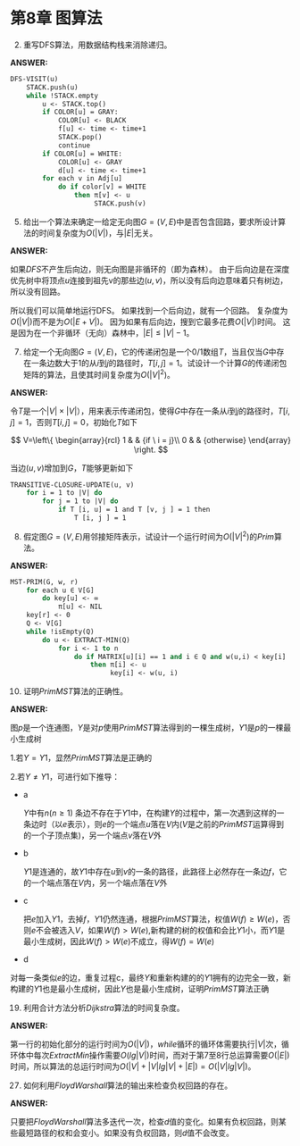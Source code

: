 # 第8章 图算法

2. 重写DFS算法，用数据结构栈来消除递归。

**ANSWER:**

~~~ vb
DFS-VISIT(u)
    STACK.push(u)
    while !STACK.empty
        u <- STACK.top()
        if COLOR[u] = GRAY:
            COLOR[u] <- BLACK
            f[u] <- time <- time+1
            STACK.pop()
            continue
        if COLOR[u] = WHITE:
            COLOR[u] <- GRAY
            d[u] <- time <- time+1
        for each v in Adj[u]
            do if color[v] = WHITE
                then π[v] <- u
                     STACK.push(v)
~~~
5. 给出一个算法来确定一给定无向图$G=(V, E)$中是否包含回路，要求所设计算法的时间复杂度为$O(| V |)$，与$| E |$无关。

**ANSWER:**

如果$DFS$不产生后向边，则无向图是非循环的（即为森林）。 由于后向边是在深度优先树中将顶点$u$连接到祖先v的那些边$(u, v)$，所以没有后向边意味着只有树边，所以没有回路。

所以我们可以简单地运行DFS。 如果找到一个后向边，就有一个回路。 复杂度为$O(| V |)$而不是为$O(| E + V |)$。 因为如果有后向边，搜到它最多花费$O(| V |)$时间。 这是因为在一个非循环（无向）森林中，$| E | \leq | V | - 1$。

7. 给定一个无向图$G=(V, E)$，它的传递闭包是一个$0/1$数组$T$，当且仅当$G$中存在一条边数大于$1$的从$i$到$j$的路径时，$T[i, j]=1$。试设计一个计算$G$的传递闭包矩阵的算法，且使其时间复杂度为$O(| V |^2)$。

**ANSWER:**

令$T$是一个$| V | \times | V |$），用来表示传递闭包，使得$G$中存在一条从$i$到$j$的路径时，$T[i, j]=1$，否则$T[i, j]=0$，初始化$T$如下

$$ V=\left\{
\begin{array}{rcl}
1 &   & {if \ i = j}\\
0 &   & {otherwise}
\end{array} \right. $$

当边$(u, v)$增加到$G$，$T$能够更新如下
~~~ vb
TRANSITIVE-CLOSURE-UPDATE(u, v)
    for i = 1 to |V| do
        for j = 1 to |V| do 
            if T [i, u] = 1 and T [v, j ] = 1 then
                T [i, j ] = 1
~~~
8. 假定图$G=(V, E)$用邻接矩阵表示，试设计一个运行时间为$O(| V |^2)$的$Prim$算法。

**ANSWER:**

~~~ vb
MST-PRIM(G, w, r)
    for each u ∈ V[G]
        do key[u] <- ∞
            π[u] <- NIL
    key[r] <- 0
    Q <- V[G]
    while !isEmpty(Q)
        do u <- EXTRACT-MIN(Q)
            for i <- 1 to n
                do if MATRIX[u][i] == 1 and i ∈ Q and w(u,i) < key[i]
                    then π[i] <- u
                         key[i] <- w(u, i)
~~~
10. 证明$PrimMST$算法的正确性。

**ANSWER:**

图$p$是一个连通图，$Y$是对$p$使用$PrimMST$算法得到的一棵生成树，$Y1$是$p$的一棵最小生成树

1.若$Y=Y1$，显然$PrimMST$算法是正确的

2.若$Y\neq Y1$，可进行如下推导：

- a 
 
  $Y$中有$n(n\geq1)$ 条边不存在于$Y1$中，在构建$Y$的过程中，第一次遇到这样的一条边时（以$e$表示），则$e$的一个端点$u$落在$V$内($V$是之前的$PrimMST$运算得到的一个子顶点集)，另一个端点$v$落在$V$外

- b
 
  $Y1$是连通的，故$Y1$中存在$u$到$v$的一条的路径，此路径上必然存在一条边$f$，它的一个端点落在$V$内，另一个端点落在$V$外

- c 
 
  把$e$加入$Y1$，去掉$f$，$Y1$仍然连通，根据$PrimMST$算法，权值$W(f)\geq W(e)$，否则$e$不会被选入$V$，如果$W(f)>W(e)$,新构建的树的权值和会比$Y1$小，而$Y1$是最小生成树，因此$W(f)>W(e)$不成立，得$W(f)=W(e)$

- d

 对每一条类似$e$的边，重复过程c，最终$Y$和重新构建的的$Y1$拥有的边完全一致，新构建的$Y1$也是最小生成树，因此$Y$也是最小生成树，证明$PrimMST$算法正确

19. 利用合计方法分析$Dijkstra$算法的时间复杂度。

**ANSWER:**

第一行的初始化部分的运行时间为$O(|V|)$，$while$循环的循环体需要执行$|V|$次，循环体中每次$ExtractMin$操作需要$O(lg|V|)$时间，而对于第7至8行总运算需要$O(|E|)$时间，所以算法的总运行时间为$O(|V|+|V|lg|V|+|E|)=O(|V|lg|V|)$。

27. 如何利用$FloydWarshall$算法的输出来检查负权回路的存在。

**ANSWER:**

只要把$FloydWarshall$算法多迭代一次，检查$d$值的变化。如果有负权回路，则某些最短路径的权和会变小。如果没有负权回路，则$d$值不会改变。